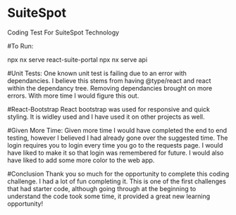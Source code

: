 # SuiteSpot
Coding Test For SuiteSpot Technology

#To Run:

npx nx serve react-suite-portal
npx nx serve api

#Unit Tests:
One known unit test is failing due to an error with dependancies.
I believe this stems from having @type/react and react within the dependancy tree.
Removing dependancies brought on more errors. With more time I would figure this out.

#React-Bootstrap
React bootstrap was used for responsive and quick styling.
It is widley used and I have used it on other projects as well.

#Given More Time:
Given more time I would have completed the end to end testing, however I believed I had already gone over the suggested time.
The login requires you to login every time you go to the requests page. I would have liked to make it so that login was remembered for future.
I would also have liked to add some more color to the web app.

#Conclusion
Thank you so much for the opportunity to complete this coding challenge. I had a lot of fun completing it.
This is one of the first challenges that had starter code, although going through at the beginning to understand the code took some time, it provided a great new learning opportunity!



